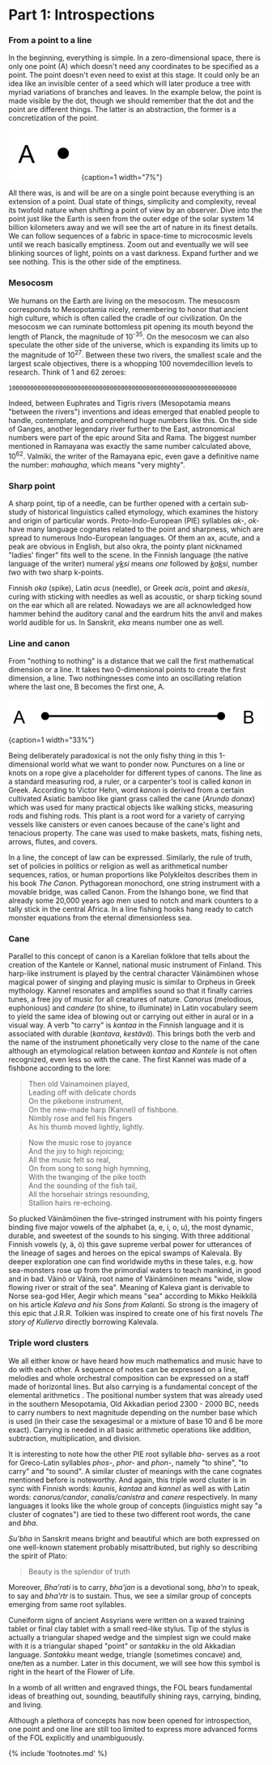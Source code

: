 # Part 1: Introspections


### From a point to a line

In the beginning, everything is simple. In a zero-dimensional space, there is only one point (A) which doesn't need any coordinates<!-- cite author="wikipedia.org" title="Cartesian coordinate system" date="" location="" type="website" href="https://en.wikipedia.org/wiki/Cartesian_coordinate_system" --> to be specified as a point. The point doesn't even need to exist at this stage. It could only be an idea like an invisible center of a seed which will later produce a tree with myriad variations of branches and leaves. In the example below, the point is made visible by the dot, though we should remember that the dot and the point are different things. The latter is an abstraction, the former is a concretization of the point.

![A point](/media/adot.png){caption=1 width="7%"}

All there was, is and will be are on a single point because everything is an extension of a point. Dual state of things, simplicity and complexity, reveal its twofold nature when shifting a point of view by an observer. Dive into the point just like the Earth is seen from the outer edge of the solar system 14 billion kilometers away<!-- cite author="earthsky.org" title="How Earth looks from outer space" date="" location="" type="website" href="http://earthsky.org/space/in-space-how-far-away-can-you-see-earth" --> and we will see the art of nature in its finest details. We can follow sequences of a fabric in space-time to microcosmic levels until we reach basically emptiness. Zoom out and eventually we will see blinking sources of light, points on a vast darkness. Expand further and we see nothing. This is the other side of the emptiness.


### Mesocosm

We humans on the Earth are living on the mesocosm<!-- cite author="" title="The mesocosm is the world we experience with our senses without aid of instruments. It is the  harmonious order reflected in the organization of society, art, architecture, and music. The macrocosm refers either to the universe or history as a whole. The microcosm is the microscopic or theorethically smallest world we can understand and examine with instrumentation or by analogies. In ancient philosophies human being was seen as a miniatyre (microcosm) of the macrocosm." date="" location="" type="selfref" href="#" -->. The mesocosm corresponds to Mesopotamia nicely, remembering to honor that ancient high culture, which is often called the cradle of our civilization. On the mesocosm we can ruminate bottomless pit opening its mouth beyond the length of Planck<!-- cite author="wikipedia.org" title="Planck length" date="" location="" type="website" href="https://en.wikipedia.org/wiki/Planck_length" -->, the magnitude of 10<sup>-35</sup>. On the mesocosm we can also speculate the other side of the universe, which is expanding its limits up to the magnitude of 10<sup>27</sup>. Between these two rivers, the smallest scale and the largest scale objectives, there is a whopping 100 novemdecillion levels to research<!-- cite author="htwins.net" title="Scale of the Universe 2" date="" location="" type="website" href="http://htwins.net/scale2/lang.html" -->. Think of 1 and 62 zeroes:

	100000000000000000000000000000000000000000000000000000000000000

Indeed, between Euphrates and Tigris rivers (Mesopotamia means "between the rivers") inventions and ideas emerged that enabled people to handle, contemplate, and comprehend huge numbers like this. On the side of Ganges, another legendary river further to the East, astronomical numbers were part of the epic around Sita and Rama. The biggest number mentioned in Ramayana<!-- cite author="wikipedia.org" title="Valmiki" date="" location="" type="website" href="https://en.wikipedia.org/wiki/Valmiki" --> was exactly the same number calculated above, 10<sup>62</sup>. Valmiki, the writer of the Ramayana epic, even gave a definitive name the number: *mahaugha*<!-- cite author="wikipedia.org" title="Indian numbering system" date="" location="" type="website" href="https://en.wikipedia.org/wiki/Indian_numbering_system" -->, which means "very mighty".


### Sharp point

A sharp point, tip of a needle, can be further opened with a certain sub-study of historical linguistics called etymology, which examines the history and origin of particular words. Proto-Indo-European (PIE) syllables *ak-*, *ok-*<!-- cite author="utexas.edu" title="Indo-European Lexicon" date="" location="2. ak-, ok-" type="website" href="http://www.utexas.edu/cola/centers/lrc/ielex/X/P0048.html" --> have many language cognates related to the point and sharpness, which are spread to numerous Indo-European languages. Of them an ax, acute, and a peak are obvious in English, but also okra, the pointy plant nicknamed "ladies' finger" fits well to the scene. In the Finnish language (the native language of the writer) numeral <i>y<u>k</u>si</i> means *one* followed by <i><u>k</u>a<u>k</u>si</i>, number *two* with two sharp k-points. 

Finnish *oka* (spike), Latin *acus* (needle), or Greek *acis*, point and *akesis*, curing with sticking with needles as well as acoustic, or sharp ticking sound on the ear which all are related. Nowadays we are all acknowledged how hammer behind the auditory canal and the eardrum hits the anvil and makes world audible for us. In Sanskrit, *eka* means number one as well.


### Line and canon

From "nothing to nothing" is a distance that we call the first mathematical dimension or a line. It takes two 0-dimensional points to create the first dimension, a line. Two nothingnesses come into an oscillating relation where the last one, B becomes the first one, A<!--, mouth and voice of the creation eventually hiding the first cause-->.

![A-B line](/media/abline.png){caption=1 width="33%"}

Being deliberately paradoxical is not the only fishy thing in this 1-dimensional world what we want to ponder now. Punctures on a line or knots on a rope give a placeholder for different types of canons. The line as a standard measuring rod, a ruler, or a carpenter's tool is called *kanon*<!-- cite author="wiktionary.org" title="Canon etymology" date="" location="" type="website" href="https://en.wiktionary.org/wiki/canon#Etymology" --> in Greek. According to Victor Hehn<!-- cite author="Victor Hehn" title="Cultivated Plants and Domesticated Animals in Their Migration from Asia to Europe" date="1891" location="Page 228" type="book" href="http://www.survivorlibrary.com/library/cultivated_plants_and_domestic_animals-1891.pdf" -->, word *kanon* is derived from a certain cultivated Asiatic bamboo like giant grass called the cane (*Arundo donax*<!-- cite author="wikipedia.org" title="Cane" date="" location="" type="website" href="https://en.wikipedia.org/wiki/Cane" -->) which was used for many practical objects like walking sticks, measuring rods and fishing rods. This plant is a root word for a variety of carrying vessels like canisters or even canoes because of the cane's light and tenacious property. The cane was used to make baskets, mats, fishing nets, arrows, flutes, and covers.

In a line, the concept of law can be expressed. Similarly, the rule of truth, set of policies in politics or religion as well as arithmetical number sequences, ratios, or human proportions like Polykleitos describes them in his book *The Canon*<!-- cite author="Richard Tobin" title="The Canon of Polykleitos" date="1975" location="" type="book" href="http://www.jstor.org/stable/503064" -->. Pythagorean monochord, one string instrument with a movable bridge, was called Canon<!-- cite author="Thomas Stanley" title="Pythagoras: His Life and Teaching, a Compendium of Classical Sources" date="1687" location="Chapter 6" type="book" href="#" -->. From the Ishango bone, we find that already some 20,000 years ago men used to notch and mark counters to a tally stick in the central Africa<!-- cite author="storyofmathematics.com" title="Prehistoric Mathematics" date="" location="" type="website" href="http://www.storyofmathematics.com/prehistoric.html" -->. In a line fishing hooks hang ready to catch monster equations from the eternal dimensionless sea.


### Cane

Parallel to this concept of canon is a Karelian folklore that tells about the creation of the Kantele or Kannel, national music instrument of Finland. This harp-like instrument is played by the central character Väinämöinen whose magical power of singing and playing music is similar to Orpheus in Greek mythology. Kannel resonates and amplifies sound so that it finally carries tunes, a free joy of music for all creatures of nature. *Canorus* (melodious, euphonious) and *candere* (to shine, to illuminate) in Latin vocabulary seem to yield the same idea of blowing out or carrying out either in aural or in a visual way. A verb "to carry" is *kantaa* in the Finnish language and it is associated with durable (*kantava*, *kestävä*). This brings both the verb and the name of the instrument phonetically very close to the name of the cane although an etymological relation between *kantaa* and *Kantele* is not often recognized, even less so with the cane. The first Kannel was made of a fishbone according to the lore<!-- cite author="Elias Lönnrot" title="Kalevala" date="1835" location="Runo 41" type="book" href="http://www.kalevala.ru/songs/song41_e.shtml" -->:

> Then old Vainamoinen played,<br/>
	Leading off with delicate chords<br/>
	On the pikebone instrument,<br/>
	On the new-made harp (Kannel) of fishbone.<br/>
	Nimbly rose and fell his fingers<br/>
	As his thumb moved lightly, lightly.<br/>

> Now the music rose to joyance<br/>
	And the joy to high rejoicing;<br/>
	All the music felt so real,<br/>
	On from song to song high hymning,<br/>
	With the twanging of the pike tooth<br/>
	And the sounding of the fish tail,<br/>
	All the horsehair strings resounding,<br/>
	Stallion hairs re-echoing.

So plucked Väinämöinen the five-stringed instrument with his pointy fingers binding<!-- cite author="" title="Other sensible root meaning for the cane is "bendable" and "to bind" because reed is very durable under tough bend (etymonline.com). Nevertheless several meanings of the morphed root word or syllable evolved by the use of the object in different contexts." date="" location="" type="selfref" href="#" --> five major vowels of the alphabet (a, e, i, o, u), the most dynamic, durable, and sweetest of the sounds to his singing. With three additional Finnish vowels (y, ä, ö) this gave supreme verbal power for utterances of the lineage of sages and heroes on the epical swamps of Kalevala. By deeper exploration one can find worldwide myths in these tales, e.g. how sea-monsters rose up from the primordial waters to teach mankind, in good and in bad. Väinö or Väinä, root name of Väinämöinen<!-- cite author="nordicnames.de" title="Väinämöinen - Nordic Names" date="" location="" type="website" href="http://www.nordicnames.de/wiki/V%C3%A4in%C3%A4m%C3%B6inen" --> means "wide, slow flowing river or strait of the sea". Meaning of Kaleva giant is derivable to Norse sea-god Hler, Aegir which means "sea" according to Mikko Heikkilä on his article *Kaleva and his Sons from Kalanti*<!-- cite author="Mikko Heikkilä" title="Kaleva and his Sons from Kalanti" date="2012" location="" type="article" href="http://www.linguistics.fi/julkaisut/SKY2012/Heikkila.pdf" -->. So strong is the imagery of this epic that J.R.R. Tolkien was inspired to create one of his first novels *The story of Kullervo*<!-- cite author="J.R.R. Tolkien" title="The story of Kullervo" date="1915" location="" type="book" href="https://en.wikipedia.org/wiki/The_Story_of_Kullervo" --> directly borrowing Kalevala.


### Triple word clusters

We all either know or have heard how much mathematics and music have to do with each other. A sequence of notes can be expressed on a line, melodies and whole orchestral composition can be expressed on a staff made of horizontal lines. But also carrying is a fundamental concept of the elemental arithmetics<!-- cite author="wikipedia.org" title="Carry (arithmetic)" date="" location="" type="website" href="https://en.wikipedia.org/wiki/Carry_(arithmetic)" --> . The positional number system that was already used in the southern Mesopotamia, Old Akkadian period 2300 - 2000 BC<!-- cite author="Robert M. Whiting" title="More Evidence for Sexagesimal Calculations in the Third Millennium B. C." date="1984" location="" type="book" href="http://www.helsinki.fi/~whiting/za74.pdf" -->, needs to carry numbers to next magnitude depending on the number base which is used (in their case the sexagesimal or a mixture of base 10 and 6 be more exact). Carrying is needed in all basic arithmetic operations like addition, subtraction, multiplication, and division.

It is interesting to note how the other PIE root syllable *bha-* serves as a root for Greco-Latin syllables *phos-*, *phor-* and *phon-*, namely "to shine", "to carry" and "to sound". A similar cluster of meanings with the cane cognates mentioned before is noteworthy. And again, this triple word cluster is in sync with Finnish words: *kaunis*<!-- cite author="" title="Proto-Germanic skauniz means beautiful, shining. So means Old English skiene. Estonian ilus means beautiful and is coming from illuminare (lat.)." date="" location="" type="selfref" href="#" -->, *kantaa* and *kannel* as well as with Latin words: *canorus/candor*, *canalis/canistra* and *canere* respectively. In many languages it looks like the whole group of concepts (linguistics might say "a cluster of cognates") are tied to these two different root words, the cane and *bha*.

*Su'bha* in Sanskrit means bright and beautiful which are both expressed on one well-known statement probably misattributed, but righly so describing the spirit of Plato:

> Beauty is the splendor of truth

Moreover, *Bha'rati* is to carry, *bha'jan* is a devotional song, *bha'n* to speak, to say and *bha'rtr* is to sustain<!-- cite author="Franco Rendich" title="Comparative etymological dictionary of classical Indo-European languages" date="" location="Letter B" type="book" href="https://en.wiktionary.org/wiki/sheen" -->. Thus, we see a similar group of concepts emerging from same root syllables.

Cuneiform<!-- cite author="" title="Note again cunei's close phonetic and objectical connection with the cane reed. Reed was called qanu in Assyrian, qin in Sumerian and ganah in Hebrew languages." date="" location="" type="selfref" href="#" --> signs of ancient Assyrians were written on a waxed training tablet or final clay tablet with a small reed-like stylus<!-- cite author="" title="Noteworthy is the fact that other smaller reed, measuring tool or pen is called kalamos in Greek deriving from PIE root kolemo. Kalos (beautiful), kaleo (to call), kalypso (hidden), koilia (a cave, a womb) and kleis (a key) with calendar and calculation all weaves an exciting net of words and their meaning together." date="" location="" type="selfref" href="#" -->. Tip of the stylus is actually a triangular shaped wedge and the simplest sign we could make with it is a triangular shaped "point" or *santakku* in the old Akkadian language. *Santakku* meant wedge, triangle (sometimes concave) and, one/ten as a number. Later in this document, we will see how this symbol is right in the heart of the Flower of Life.

<!-- note -->
In a womb of all written and engraved things, the FOL bears fundamental ideas of breathing out, sounding, beautifully shining rays, carrying, binding, and living.
<!-- endnote -->

Although a plethora of concepts has now been opened for introspection, one point and one line are still too limited to express more advanced forms of the FOL explicitly and unambiguously.

{% include 'footnotes.md' %}
